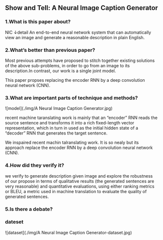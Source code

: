 ## Show and Tell: A Neural Image Caption Generator

### 1.What is this paper about?

NIC
↓detail
An end-to-end neural network system that can automatically view an image and generate a reasonable description in plain English. 

### 2.What’s better than previous paper?

Most previous attempts have proposed to stitch together existing solutions of the above sub-problems, in order to go from an image to its description.In contrast, our work is a single joint model.


This paper propses replacing the encoder RNN by a deep convolution neural network (CNN).

### 3.What are important parts of technique and methods?

![model](./img/A Neural Image Caption Generator.jpg) 


recent machine taranslating work is mainly that an “encoder” RNN reads the source sentence and transforms it into a rich fixed-length vector representation, which in turn in used as the initial hidden state of a “decoder” RNN that generates the target sentence.

We inspaired recent machin talranslating work. It is so nealy but its approach replace the encoder RNN by a deep convolution neural network (CNN).

### 4.How did they verify it?

we verify to generate description given image and explore the robustness of our propose in terms of qualitative results (the generated sentences are very reasonable) and quantitative evaluations, using either ranking metrics or BLEU, a metric used in machine translation to evaluate the quality of generated sentences.



### 5.Is there a debate?

### dateset
![dataset](./img/A Neural Image Caption Generator-dataset.jpg) 


